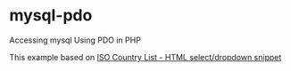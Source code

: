# mysql-pdo
Accessing mysql Using PDO in PHP

This example based on [ISO Country List - HTML select/dropdown snippet](http://www.freeformatter.com/iso-country-list-html-select.html)
